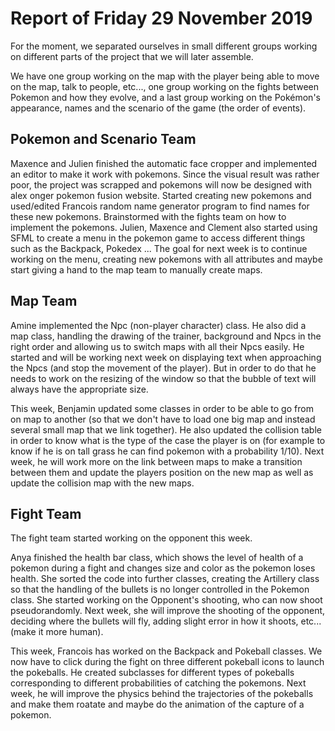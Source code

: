 #  Report of Friday 29 November 2019

For the moment, we separated ourselves in small different groups working on different parts of the project that we will later assemble.

We have one group working on the map with the player being able to move on the map, talk to people, etc..., one group working on the fights between Pokemon and how they evolve, and a last group working on the Pokémon's appearance, names and the scenario of the game (the order of events).


## Pokemon and Scenario Team

Maxence and Julien finished the automatic face cropper and implemented an editor to make it work with pokemons. Since the visual result was rather poor, the project was scrapped and pokemons will now be designed with alex onger pokemon fusion website. Started creating new pokemons and used/edited Francois random name generator program to find names for these new pokemons. Brainstormed with the fights team on how to implement the pokemons. Julien, Maxence and Clement also started using SFML to create a menu in the pokemon game to access different things such as the Backpack, Pokedex ... The goal for next week is to continue working on the menu, creating new pokemons with all attributes and maybe start giving a hand to the map team to manually create maps.

## Map Team
Amine implemented the Npc (non-player character) class. He also did a map class, handling the drawing of the trainer, background and Npcs in the right order and allowing us to switch maps with all their Npcs easily. He started and will be working next week on displaying text when approaching the Npcs (and stop the movement of the player). But in order to do that he needs to work on the resizing of the window so that the bubble of text will always have the appropriate size.


This week, Benjamin updated some classes in order to be able to go from on map to another (so that we don't have to load one big map and instead several small map that we link together). He also updated the collision table in order to know what is the type of the case the player is on (for example to know if he is on tall grass he can find pokemon with a probability 1/10). Next week, he will work more on the link between maps to make a transition between them and update the players position on the new map as well as update the collision map with the new maps.

## Fight Team
The fight team started working on the opponent this week.

Anya finished the health bar class, which shows the level of health of a pokemon during a fight and changes size and color as the pokemon loses health. She sorted the code into further classes, creating the Artillery class so that the handling of the bullets is no longer controlled in the Pokemon class. She started working on the Opponent's shooting, who can now shoot pseudorandomly. Next week, she will improve the shooting of the opponent, deciding where the bullets will fly, adding slight error in how it shoots, etc... (make it more human). 

This week, Francois has worked on the Backpack and Pokeball classes. We now have to click during the fight on three different pokeball icons to launch the pokeballs. He created subclasses for different types of pokeballs corresponding to different probabilities of catching the pokemons. Next week, he will improve the physics behind the trajectories of the pokeballs and make them roatate and maybe do the animation of the capture of a pokemon. 
